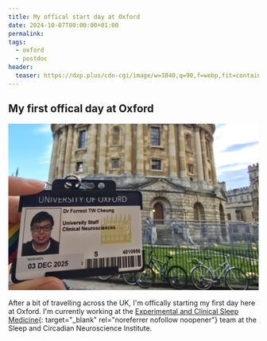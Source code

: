 ```yaml
---
title: My offical start day at Oxford
date: 2024-10-07T00:00:00+01:00
permalink:
tags:
  - oxford
  - postdoc
header:
  teaser: https://dxp.plus/cdn-cgi/image/w=3840,q=90,f=webp,fit=contain/https://us-cdn.dxp.plus/4e7f1e24-6b44-4103-9287-7bfb88f988b8/Oxford%20City.jpg.preview.png
---
```

## My first offical day at Oxford

![](/uploads/news-20241007.png)

After a bit of travelling across the UK, I'm offically starting my first day here at Oxford. I'm currently working at the [Experimental and Clinical Sleep Medicine](https://www.ndcn.ox.ac.uk/research/experimental-and-clinical-sleep-medicine-group){: target="_blank" rel="noreferrer nofollow noopener"} team at the Sleep and Circadian Neuroscience Institute.